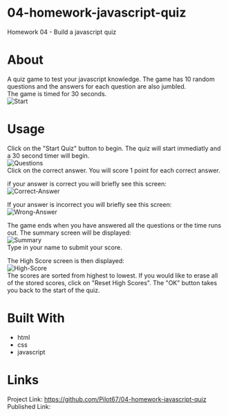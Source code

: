 # 04-homework-javascript-quiz
Homework 04 - Build a javascript quiz  

# About  
A quiz game to test your javascript knowledge. The game has 10 random questions and the answers for each question are also jumbled.  
The game is timed for 30 seconds.  
![Start](https://user-images.githubusercontent.com/86697483/133529668-7a748086-103e-42c3-9296-9c6516f8ae83.jpg)  
  
# Usage  
Click on the "Start Quiz" button to begin. The quiz will start immediatly and a 30 second timer will begin.  
![Questions](https://user-images.githubusercontent.com/86697483/133529483-94326c3b-56d4-40e0-b1c0-783a963f76ee.jpg)  
Click on the correct answer. You will score 1 point for each correct answer.  
  
if your answer is correct you will briefly see this screen:  
![Correct-Answer](https://user-images.githubusercontent.com/86697483/133528819-3c524b60-c1af-4700-9bf1-8d929fcd3c04.jpg)  
  
If your answer is incorrect you will briefly see this screen:  
![Wrong-Answer](https://user-images.githubusercontent.com/86697483/133528973-e5d023f4-b3ad-4966-8130-1120c1c2da15.jpg)  

The game ends when you have answered all the questions or the time runs out. The summary screen will be displayed:  
![Summary](https://user-images.githubusercontent.com/86697483/133529107-a489fcf2-dc57-4c13-b9a1-602035ee5c87.jpg)  
Type in your name to submit your score.  
  
The High Score screen is then displayed:  
![High-Score](https://user-images.githubusercontent.com/86697483/133529435-03b8212f-cc69-4a31-8991-d2926a035ccd.jpg)  
The scores are sorted from highest to lowest. If you would like to erase all of the stored scores, click on "Reset High Scores". The "OK" button takes you back to the start of the quiz.  
  
# Built With  
* html  
* css  
* javascript  
  
 # Links  
Project Link: https://github.com/Pilot67/04-homework-javascript-quiz  
Published Link: 




